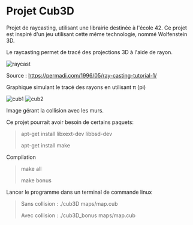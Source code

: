 # Projet Cub3D

Projet de raycasting, utilisant une librairie destinée à l'école 42.
Ce projet est inspiré d'un jeu utilisant cette même technologie, nommé Wolfenstein 3D.


Le raycasting permet de tracé des projections 3D à l'aide de rayon.

![raycast](https://github.com/GitCGuillaume/Cub3D/assets/34135668/4b41448c-af28-4a39-8d7c-15c5264db77b)

Source : https://permadi.com/1996/05/ray-casting-tutorial-1/

Graphique simulant le tracé des rayons en utilisant π (pi)

![cub1](https://github.com/GitCGuillaume/Cub3D/assets/34135668/573a85ea-ede2-4d6b-89b9-1615ac891dcc)
![cub2](https://github.com/GitCGuillaume/Cub3D/assets/34135668/25404c32-6ff6-4704-8e15-6a4340de8599)

Image gérant la collision avec les murs.

Ce projet pourrait avoir besoin de certains paquets:
>apt-get install libxext-dev libbsd-dev
>
>apt-get install make

Compilation
>make all
>
>make bonus

Lancer le programme dans un terminal de commande linux
>Sans collision : ./cub3D maps/map.cub
>
>Avec collision : ./cub3D_bonus maps/map.cub
